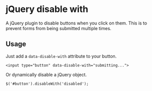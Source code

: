 
# jQuery disable with

A jQuery plugin to disable buttons when you click on them. This is to prevent
forms from being submitted multiple times.

## Usage

Just add a `data-disable-with` attribute to your button.

    <input type="button" data-disable-with="submitting...">

Or dynamically disable a jQuery object.

    $('#button').disableWith('disabled');
